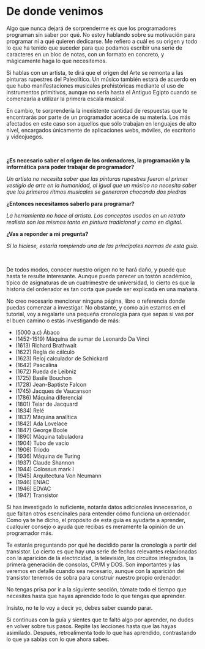 # De donde venimos

Algo que nunca dejará de sorprenderme es que los programadores programan sin saber por qué. No estoy hablando sobre su motivación para programar ni a qué quieren dedicarse. Me refiero a cuál es su origen y todo lo que ha tenido que suceder para que podamos escribir una serie de caracteres en un bloc de notas, con un formato en concreto, y mágicamente haga lo que necesitemos.

Si hablas con un artista, te dirá que el origen del Arte se remonta a las pinturas rupestres del Paleolítico. Un músico también estará de acuerdo en que hubo manifestaciones musicales prehistóricas mediante el uso de instrumentos primitivos, aunque no sería hasta el Antiguo Egipto cuando se comenzaría a utilizar la primera escala musical.

En cambio, te sorprendería la inexistente cantidad de respuestas que te encontrarás por parte de un programador acerca de su materia. Los más afectados en este caso son aquellos que sólo trabajan en lenguajes de alto nivel, encargados únicamente de aplicaciones webs, móviles, de escritorio y videojuegos.

<br/>

**¿Es necesario saber el origen de los ordenadores, la programación y la informática para poder trabajar de programador?**

*Un artista no necesita saber que las pinturas rupestres fueron el primer vestigio de arte en la humanidad, al igual que un músico no necesita saber que los primeros ritmos musicales se generaron chocando dos piedras*

**¿Entonces necesitamos saberlo para programar?**

*La herramienta no hace al artista. Los conceptos usados en un retrato realista son los mismos tanto en pintura tradicional y como en digital.*

**¿Vas a reponder a mi pregunta?**

*Si lo hiciese, estaría rompiendo una de las principales normas de esta guía.*

<br/>

De todos modos, conocer nuestro origen no te hará daño, y puede que hasta te resulte interesante. Aunque pueda parecer un tostón académico, típico de asignaturas de un cuatrimestre de universidad, lo cierto es que la historia del ordenador es tan corta que puede ser explicada en una mañana.

No creo necesario mencionar ninguna página, libro o referencia donde puedas comenzar a investigar. No obstante, y como aún estamos en el tutorial, voy a regalarte una pequeña cronología para que sepas si vas por el buen camino o estás investigando de más:

- (5000 a.c) Ábaco
- (1452-1519) Máquina de sumar de Leonardo Da Vinci
- (1613) Richard Brathwait
- (1622) Regla de cálculo
- (1623) Reloj calculador de Schickard
- (1642) Pascalina
- (1672) Rueda de Leibniz
- (1725) Basile Bouchon
- (1728) Jean-Baptiste Falcon
- (1745) Jacques de Vaucanson
- (1786) Máquina diferencial
- (1801) Telar de Jacquard
- (1834) Relé
- (1837) Máquina analítica
- (1842) Ada Lovelace
- (1847) George Boole
- (1890) Máquina tabuladora
- (1904) Tubo de vacío
- (1906) Triodo
- (1936) Máquina de Turing
- (1937) Claude Shannon
- (1944) Colossus mark I
- (1945) Arquitectura Von Neumann
- (1946) ENIAC
- (1946) EDVAC
- (1947) Transistor

Si has investigado lo suficiente, notarás datos adicionales innecesarios, o que faltan otros esencinales para entender cómo funciona un ordenador. Como ya te he dicho, el propósito de esta guía es ayudarte a aprender, cualquier consejo o ayuda que recibas es meramente la opinión de un programador más.

Te estarás preguntando por qué he decidido parar la cronología a partir del transistor. Lo cierto es que hay una serie de fechas relevantes relacionadas con la aparición de la electricidad, la televisión, los circuitos integrados, la primera generación de consolas, CP/M y DOS. Son importantes y las veremos en detalle cuando sea necesario, aunque con la aparición del transistor tenemos de sobra para construir nuestro propio ordenador.

No tengas prisa por ir a la siguiente sección, tómate todo el tiempo que necesites hasta que hayas aprendido todo lo que tengas que aprender.

Insisto, no te lo voy a decir yo, debes saber cuando parar.

Si continuas con la guía y sientes que te faltó algo por aprender, no dudes en volver sobre tus pasos. Repite las lecciones hasta que las hayas asimilado. Después, retroalimenta todo lo que has aprendido, contrastando lo que ya sabías con lo que ahora sabes.